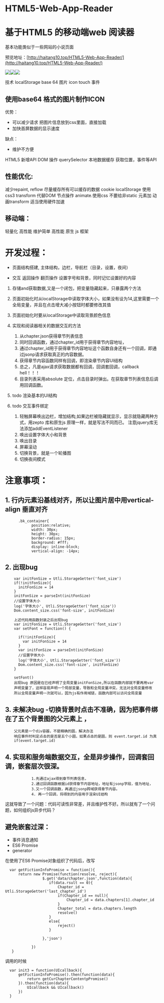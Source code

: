 # HTML5-Web-App-Reader
# 基于HTML5 的移动端web 阅读器 #

基本功能类似于一些网站的小说页面  

预览地址：[http://haitang10.top/HTML5-Web-App-Reader/](http://haitang10.top/HTML5-Web-App-Reader/)

<img src="img/0.jpg"><img src="img/1.jpg"><img src="img/2.JPG">



技术 localStorage base 64 图片 icon  touch 事件

## 使用base64 格式的图片制作ICON ##
优势：

- 可以减少请求 把图片信息放到css里面，直接加载
- 加快首屏数据的显示速度

缺点：

- 维护不方便

HTML5 新增API
DOM 操作 querySelector
本地数据缓存
获取位置，事件等API

## 性能优化: ##
  减少repaint, reflow
  尽量缓存所有可以缓存的数据 cookie localStorage
  使用css3 transform 代替DOM 节点操作  animate.使用css
  不要给非static 元素加 动画transform
  适当使用硬件加速
## 移动端： ##
 轻量化 高性能 维护简单 高性能
原生 js 框架

# 开发过程：


-  页面结构搭建, 主体结构，边栏，导航栏（目录，设置，夜间）

- 交互 返回操作 翻页操作 设置字号和背景，同时记忆设置好的内容


1. 存储and获取数据,又是一个闭包，把变量隐藏起来，只暴露两个方法
5. 页面初始化时从localStorage中读取字体大小，如果没有设为14,这里需要一个全局变量，并且在点击增大减小按钮时都要修改其值
6. 页面初始化时要从localStorage中读取背景颜色信息
2. 实现和阅读器相关的数据交互的方法
    1. 从chapter.json获得章节列表信息
    2. 同时回调函数，通过chapter_id用于获得章节内容地址，
    3. 通过chapter_id用于获得章节内容地址这个函数自身还有一个回调，即通过jsonp请求获取真正的内容数据。
    4. 获得章节内容函数同样有回调，即渲染章节内容UI结构
    5. 总之，凡是ajax请求获取数据都有回调，回调套回调，callback hell！！！
    6. 目录列表采用absolute 定位，点击目录时弹出。在获取章节列表信息后调用回调函数。
  
3. todo 渲染基本的UI结构
4. todo 交互事件绑定
	 1. 轻触屏幕唤出边栏，增加结构,如果边栏被隐藏就显示，显示就隐藏两种方式，用zepto 库和原生js 原理一样，就是写法不同而已。
   	注意jquery库无法添加addEventListener
	2. 唤出设置字体大小和背景
	3. 唤出目录
	4. 屏幕滚动
	5. 切换背景，就是一个轮播图
	6. 切换夜间模式

# 注意事项：

## 1. 行内元素沿基线对齐，所以让图片居中用vertical-align 垂直对齐

          .bk_container{
  				position:relative;
  				width: 30px;
  				height: 30px;
  				border-radius: 15px;
  				background: #fff;
  				display: inline-block;
  				vertical-align: -14px;
## 2. 出现bug

        var initFonSize = Utli.StorageGetter('font_size')
        if(!initFonSize){
          initFonSize = 14
        }
        initFonSize = parseInt(initFonSize)
        //设置字体大小
        log('字体大小', Utli.StorageGetter('font_size'))
        Dom.content_size.css('font-size', initFonSize)

        上述代码用函数封装之后出现bug
        var initFonSize = Utli.StorageGetter('font_size')
        var setFont = function() {

          if(!initFonSize){
            var initFonSize = 14
          }
          var initFonSize = parseInt(initFonSize)
          //设置字体大小
          log('字体大小', Utli.StorageGetter('font_size'))
          Dom.content_size.css('font-size', initFonSize)
        }

        setFont()      
        出现bug 原因是在已经声明了全局变量initFonSize,所以在函数内部就不要再用var
        声明变量了，这样容易声明一个局部变量，导致和全局变量冲突，无法对全局变量修改
        所以全局变量声明一次就可以，因为js有作用域链，函数内部可以访问全局变量

## 3. 未解决bug -切换背景时点击不准确，因为把事件绑在了五个背景图的父元素上 ，

	    父元素是一个div容器，不是精确的圆，解决办法
	    响应事件时判定点击的是否是五个小圆，如果点击的是圆，则 event.target.id 为真
	    if(event.target.id)

## 4. 实现和服务端数据交互，全是异步操作，回调套回调，嵌套层次很深。

				1.先通过ajax得到章节列表信息，
			  	2.通过回调函数根据id获得章节内容地址，地址有jsonp字段，值为地址，
			  	3.又一个回调函数，再通过jsonp跨域获得章节内容。
				4. 再一个回调，将得到的内容用于渲染UI结构

这就导致了一个问题：代码可读性非常差，并且维护性不好。所以就有了一个问题，如何组织js异步代码？

## 避免嵌套过深：
	
- 事件消息通知
-  ES6 Promise 
-  generator

在使用了ES6 Promise对象组织了代码后，改写
	
      var getFictionInfoPromise = function(){
          return new Promise(function(resolve, reject){
                     $.get('data/chapter.json',function(data){
                        if(data.rsult == 0){
                            Chapter_id = Utli.StorageGetter('last_chapter_id')
                            if(Chapter_id == null){
                                Chapter_id = data.chapters[1].chapter_id
                            }
                            Chapter_total = data.chapters.length
                            resolve()
                        }
                        else{
                            reject()
                        }

                     },'json')

                })
       }

调用的时候 

      var init3 = function(UIcallback){
          getFictionInfoPromise().then(function(data){
              return getCurChapterContentpPromise()
          }).then(function(data){
              UIcallback && UIcallback()
          })
      }
